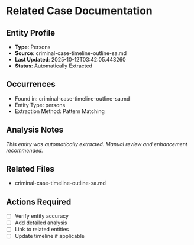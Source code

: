 # Related Case Documentation

## Entity Profile
- **Type**: Persons
- **Source**: criminal-case-timeline-outline-sa.md
- **Last Updated**: 2025-10-12T03:42:05.443260
- **Status**: Automatically Extracted

## Occurrences
- Found in: criminal-case-timeline-outline-sa.md
- Entity Type: persons
- Extraction Method: Pattern Matching

## Analysis Notes
*This entity was automatically extracted. Manual review and enhancement recommended.*

## Related Files
- criminal-case-timeline-outline-sa.md

## Actions Required
- [ ] Verify entity accuracy
- [ ] Add detailed analysis
- [ ] Link to related entities
- [ ] Update timeline if applicable
